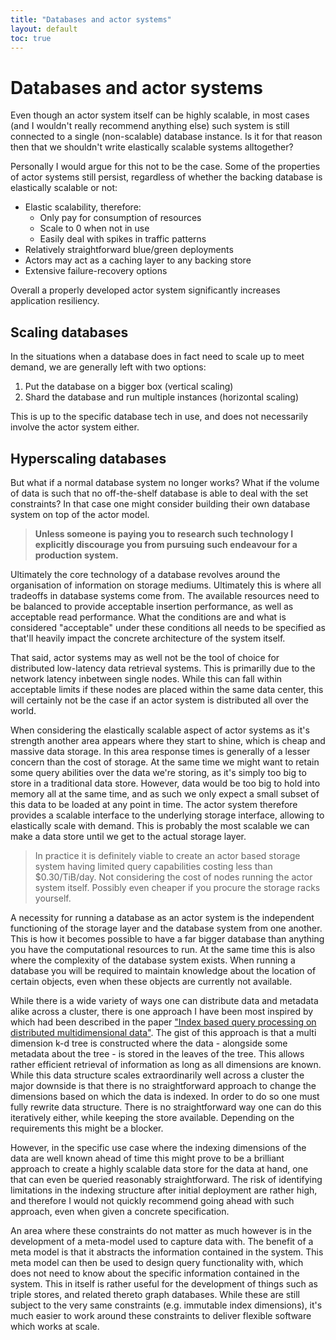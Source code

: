 ```yaml
---
title: "Databases and actor systems"
layout: default
toc: true
---
```


# Databases and actor systems
Even though an actor system itself can be highly scalable, in most cases (and I wouldn't really recommend anything else) such system is still connected to a single (non-scalable) database instance. Is it for that reason then that we shouldn't write elastically scalable systems alltogether?

Personally I would argue for this not to be the case. Some of the properties of actor systems still persist, regardless of whether the backing database is elastically scalable or not:
- Elastic scalability, therefore:
    - Only pay for consumption of resources
    - Scale to 0 when not in use
    - Easily deal with spikes in traffic patterns
- Relatively straightforward blue/green deployments
- Actors may act as a caching layer to any backing store
- Extensive failure-recovery options

Overall a properly developed actor system significantly increases application resiliency.

## Scaling databases
In the situations when a database does in fact need to scale up to meet demand, we are generally left with two options:

1. Put the database on a bigger box (vertical scaling)
2. Shard the database and run multiple instances (horizontal scaling)

This is up to the specific database tech in use, and does not necessarily involve the actor system either.

## Hyperscaling databases
But what if a normal database system no longer works? What if the volume of data is such that no off-the-shelf database is able to deal with the set constraints? In that case one might consider building their own database system on top of the actor model.

> **Unless someone is paying you to research such technology I explicitly discourage you from pursuing such endeavour for a production system.**

Ultimately the core technology of a database revolves around the organisation of information on storage mediums. Ultimately this is where all tradeoffs in database systems come from. The available resources need to be balanced to provide acceptable insertion performance, as well as acceptable read performance. What the conditions are and what is considered "acceptable" under these conditions all needs to be specified as that'll heavily impact the concrete architecture of the system itself.

That said, actor systems may as well not be the tool of choice for distributed low-latency data retrieval systems. This is primarilly due to the network latency inbetween single nodes. While this can fall within acceptable limits if these nodes are placed within the same data center, this will certainly not be the case if an actor system is distributed all over the world.

When considering the elastically scalable aspect of actor systems as it's strength another area appears where they start to shine, which is cheap and massive data storage. In this area response times is generally of a lesser concern than the cost of storage. At the same time we might want to retain some query abilities over the data we're storing, as it's simply too big to store in a traditional data store. However, data would be too big to hold into memory all at the same time, and as such we only expect a small subset of this data to be loaded at any point in time. The actor system therefore provides a scalable interface to the underlying storage interface, allowing to elastically scale with demand. This is probably the most scalable we can make a data store until we get to the actual storage layer.

> In practice it is definitely viable to create an actor based storage system having limited query capabilities costing less than $0.30/TiB/day. Not considering the cost of nodes running the actor system itself. Possibly even cheaper if you procure the storage racks yourself.

A necessity for running a database as an actor system is the independent functioning of the storage layer and the database system from one another. This is how it becomes possible to have a far bigger database than anything you have the computational resources to run. At the same time this is also where the complexity of the database system exists. When running a database you will be required to maintain knowledge about the location of certain objects, even when these objects are currently not available.

While there is a wide variety of ways one can distribute data and metadata alike across a cluster, there is one approach I have been most inspired by which had been described in the paper ["Index based query processing on distributed multidimensional data"](/notes/papers/index-based-query-processing-on-distributed-multidimensional-data). The gist of this approach is that a multi dimension k-d tree is constructed where the data - alongside some metadata about the tree - is stored in the leaves of the tree. This allows rather efficient retrieval of information as long as all dimensions are known. While this data structure scales extraordinarily well across a cluster the major downside is that there is no straightforward approach to change the dimensions based on which the data is indexed. In order to do so one must fully rewrite data structure. There is no straightforward way one can do this iteratively either, while keeping the store available. Depending on the requirements this might be a blocker.

However, in the specific use case where the indexing dimensions of the data are well known ahead of time this might prove to be a brilliant approach to create a highly scalable data store for the data at hand, one that can even be queried reasonably straightforward. The risk of identifying limitations in the indexing structure after initial deployment are rather high, and therefore I would not quickly recommend going ahead with such approach, even when given a concrete specification.

An area where these constraints do not matter as much however is in the development of a meta-model used to capture data with. The benefit of a meta model is that it abstracts the information contained in the system. This meta model can then be used to design query functionality with, which does not need to know about the specific information contained in the system. This in itself is rather useful for the development of things such as triple stores, and related thereto graph databases. While these are still subject to the very same constraints (e.g. immutable index dimensions), it's much easier to work around these constraints to deliver flexible software which works at scale.

